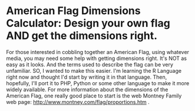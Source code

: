 # American Flag Dimensions Calculator: Design your own flag AND get the dimensions right.
For those interested in cobbling together an American Flag, using whatever media, you may need some help with getting dimensions right. It's NOT as easy as it looks. And the terms used to describe the flag can be very unfamiliar. SO, I wanted to make this easier. I'm learning the R Language right now and thought I'd start by writing it in that language. Then, hopefully, I'll port it to PHP, Python or some other language to make it more widely available. For more information about the dimensions of the American Flag, one really good place to start is the web Montney Family web page: http://www.montney.com/flag/proportions.htm . 
